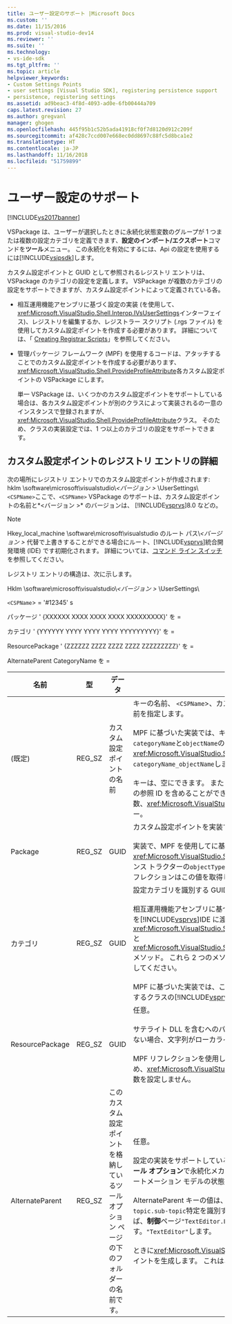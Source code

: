 ```yaml
---
title: ユーザー設定のサポート |Microsoft Docs
ms.custom: ''
ms.date: 11/15/2016
ms.prod: visual-studio-dev14
ms.reviewer: ''
ms.suite: ''
ms.technology:
- vs-ide-sdk
ms.tgt_pltfrm: ''
ms.topic: article
helpviewer_keywords:
- Custom Settings Points
- user settings [Visual Studio SDK], registering persistence support
- persistence, registering settings
ms.assetid: ad9beac3-4f8d-4093-ad0e-6fb00444a709
caps.latest.revision: 27
ms.author: gregvanl
manager: ghogen
ms.openlocfilehash: 445f95b1c52b5ada41918cf0f7d8120d912c209f
ms.sourcegitcommit: af428c7ccd007e668ec0dd8697c88fc5d8bca1e2
ms.translationtype: HT
ms.contentlocale: ja-JP
ms.lasthandoff: 11/16/2018
ms.locfileid: "51759899"
---
```

# <a name="support-for-user-settings"></a>ユーザー設定のサポート
[!INCLUDE[vs2017banner](../../includes/vs2017banner.md)]

VSPackage は、ユーザーが選択したときに永続化状態変数のグループが 1 つまたは複数の設定カテゴリを定義できます、**設定のインポート/エクスポート**コマンドを**ツール**メニュー。 この永続化を有効にするには、Api の設定を使用するには[!INCLUDE[vsipsdk](../../includes/vsipsdk-md.md)]します。  
  
 カスタム設定ポイントと GUID として参照されるレジストリ エントリは、VSPackage のカテゴリの設定を定義します。 VSPackage が複数のカテゴリの設定をサポートできますが、カスタム設定ポイントによって定義されている各。  
  
-   相互運用機能アセンブリに基づく設定の実装 (を使用して、<xref:Microsoft.VisualStudio.Shell.Interop.IVsUserSettings>インターフェイス)、レジストリを編集するか、レジストラー スクリプト (.rgs ファイル) を使用してカスタム設定ポイントを作成する必要があります。 詳細については、「 [Creating Registrar Scripts](http://msdn.microsoft.com/library/cbd5024b-8061-4a71-be65-7fee90374a35)」を参照してください。  
  
-   管理パッケージ フレームワーク (MPF) を使用するコードは、アタッチすることでのカスタム設定ポイントを作成する必要があります、<xref:Microsoft.VisualStudio.Shell.ProvideProfileAttribute>各カスタム設定ポイントの VSPackage にします。  
  
     単一 VSPackage は、いくつかのカスタム設定ポイントをサポートしている場合は、各カスタム設定ポイントが別のクラスによって実装されるの一意のインスタンスで登録されますが、<xref:Microsoft.VisualStudio.Shell.ProvideProfileAttribute>クラス。 そのため、クラスの実装設定では、1 つ以上のカテゴリの設定をサポートできます。  
  
## <a name="custom-settings-point-registry-entry-details"></a>カスタム設定ポイントのレジストリ エントリの詳細  
 次の場所にレジストリ エントリでのカスタム設定ポイントが作成されます: hklm \software\microsoft\visualstudio\\*\<バージョン >* \UserSettings\\`<CSPName>`ここで、`<CSPName>` VSPackage のサポートは、カスタム設定ポイントの名前と*\<バージョン >* のバージョンは、 [!INCLUDE[vsprvs](../../includes/vsprvs-md.md)]8.0 などの。  
  
> [!NOTE]
>  Hkey_local_machine \software\microsoft\visualstudio のルート パス\\*\<バージョン >* 代替で上書きすることができる場合にルート、[!INCLUDE[vsprvs](../../includes/vsprvs-md.md)]統合開発環境 (IDE) です初期化されます。 詳細については、[コマンド ライン スイッチ](../../extensibility/command-line-switches-visual-studio-sdk.md)を参照してください。  
  
 レジストリ エントリの構造は、次に示します。  
  
 Hklm \software\microsoft\visualstudio\\*\<バージョン >* \UserSettings\  
  
 `<CSPName`> = '#12345' s  
  
 パッケージ ' {XXXXXX XXXX XXXX XXXX XXXXXXXXX}' を =  
  
 カテゴリ ' {YYYYYY YYYY YYYY YYYY YYYYYYYYY}' を =  
  
 ResourcePackage ' {ZZZZZZ ZZZZ ZZZZ ZZZZ ZZZZZZZZZ}' を =  
  
 AlternateParent CategoryName を =  
  
|名前|型|データ|説明|  
|----------|----------|----------|-----------------|  
|(既定)|REG_SZ|カスタム設定ポイントの名前|キーの名前、 `<CSPName`>、カスタム設定ポイントのローカライズされていない名前を指定します。<br /><br /> MPF に基づいた実装では、キーの名前を取得するのと組み合わせることで、`categoryName`と`objectName`の引数、<xref:Microsoft.VisualStudio.Shell.ProvideProfileAttribute>コンス トラクターに`categoryName_objectName`します。<br /><br /> キーは、空にできます。 またはサテライト DLL にローカライズされた文字列への参照 ID を含めることができます。 この値は、`objectNameResourceID`への引数、<xref:Microsoft.VisualStudio.Shell.ProvideProfileAttribute>コンス トラクター。|  
|Package|REG_SZ|GUID|カスタム設定ポイントを実装する VSPackage の GUID です。<br /><br /> 実装で、MPF を使用してに基づいて、<xref:Microsoft.VisualStudio.Shell.ProvideProfileAttribute>クラスを使用して、コンス トラクターの`objectType`引数を含む VSPackage の<xref:System.Type>とリフレクションはこの値を取得します。|  
|カテゴリ|REG_SZ|GUID|設定カテゴリを識別する GUID。<br /><br /> 相互運用機能アセンブリに基づく実装では、この値は任意に選択したは、GUID を[!INCLUDE[vsprvs](../../includes/vsprvs-md.md)]IDE に渡します、<xref:Microsoft.VisualStudio.Shell.Interop.IVsUserSettings.ExportSettings%2A>と<xref:Microsoft.VisualStudio.Shell.Interop.IVsUserSettings.ImportSettings%2A>メソッド。 これら 2 つのメソッドのすべての実装では、その GUID 引数を確認してください。<br /><br /> MPF に基づいた実装では、この GUID を取得するので、<xref:System.Type>実装するクラスの[!INCLUDE[vsprvs](../../includes/vsprvs-md.md)]設定メカニズム。|  
|ResourcePackage|REG_SZ|GUID|任意。<br /><br /> サテライト DLL を含むへのパスでは、実装する VSPackage がそれらを指定しない場合、文字列がローカライズされました。<br /><br /> MPF リフレクションを使用して、適切なリソース、VSPackage を取得するため、<xref:Microsoft.VisualStudio.Shell.ProvideProfileAttribute>クラスは、この引数を設定しません。|  
|AlternateParent|REG_SZ|このカスタム設定ポイントを格納しているツール オプション ページの下のフォルダーの名前です。|任意。<br /><br /> 設定の実装をサポートしている場合にのみ、この値を設定する必要があります**ツール オプション**で永続化メカニズムを使用するページ、[!INCLUDE[vsipsdk](../../includes/vsipsdk-md.md)]オートメーション モデルの状態を保存するメカニズムではなく。<br /><br /> AlternateParent キーの値は、このような場合、`topic`のセクション、`topic.sub-topic`特定を識別するために使用される文字列**制御**ページ。 たとえば、**制御**ページ`"TextEditor.Basic"`AlternateParent の値になります。`"TextEditor"`します。<br /><br /> ときに<xref:Microsoft.VisualStudio.Shell.ProvideProfileAttribute>カスタム設定ポイントを生成します。 これは、カテゴリ名と同じです。|

